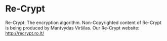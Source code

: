 # Re-Crypt
Re-Crypt: The encryption algorithm. Non-Copyrighted content of Re-Crypt is being produced by Mantvydas Viršilas.
Our Re-Crypt website: http://recrypt.ro.lt/
